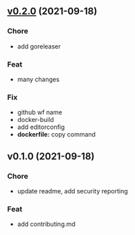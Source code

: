 
<a name="v0.2.0"></a>
## [v0.2.0](https://github.com/snapp-incubator/event-exporter/compare/v0.1.0...v0.2.0) (2021-09-18)

### Chore

* add goreleaser

### Feat

* many changes

### Fix

* github wf name
* docker-build
* add editorconfig
* **dockerfile:** copy command


<a name="v0.1.0"></a>
## v0.1.0 (2021-09-18)

### Chore

* update readme, add security reporting

### Feat

* add contributing.md

